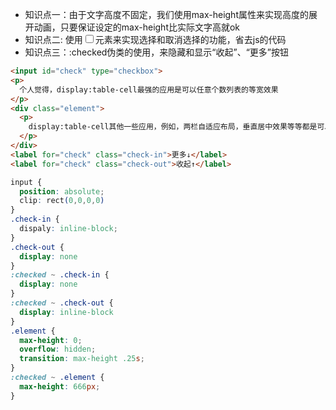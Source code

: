 * 知识点一：由于文字高度不固定，我们使用max-height属性来实现高度的展开动画，只要保证设定的max-height比实际文字高就ok
* 知识点二: 使用<input type="checkbox"/>元素来实现选择和取消选择的功能，省去js的代码
* 知识点三：:checked伪类的使用，来隐藏和显示“收起”、“更多”按钮

```html
<input id="check" type="checkbox">
<p>
  个人觉得，display:table-cell最强的应用是可以任意个数列表的等宽效果
</p>
<div class="element">
  <p>
    display:table-cell其他一些应用，例如，两栏自适应布局，垂直居中效果等等都是可以通过其他技术手段模拟出来的，但是，根据列表个数自动等宽的效果，其他CSS是很难模拟的，尤其当需要兼容IE8浏览器的时候。
  </p>
</div>
<label for="check" class="check-in">更多↓</label>
<label for="check" class="check-out">收起↑</label>
```

```css
input {
  position: absolute;
  clip: rect(0,0,0,0)
}
.check-in {
  dispaly: inline-block;
}
.check-out {
  display: none
}
:checked ~ .check-in {
  display: none
}
:checked ~ .check-out {
  display: inline-block
}
.element {
  max-height: 0;
  overflow: hidden;
  transition: max-height .25s;
}
:checked ~ .element {
  max-height: 666px;
}
```